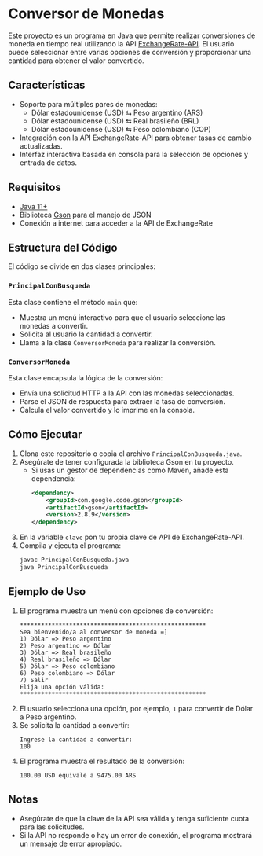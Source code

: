 # Conversor de Monedas

Este proyecto es un programa en Java que permite realizar conversiones de moneda en tiempo real utilizando la API [ExchangeRate-API](https://www.exchangerate-api.com/). El usuario puede seleccionar entre varias opciones de conversión y proporcionar una cantidad para obtener el valor convertido.

## Características

- Soporte para múltiples pares de monedas:
  - Dólar estadounidense (USD) ⇆ Peso argentino (ARS)
  - Dólar estadounidense (USD) ⇆ Real brasileño (BRL)
  - Dólar estadounidense (USD) ⇆ Peso colombiano (COP)
- Integración con la API ExchangeRate-API para obtener tasas de cambio actualizadas.
- Interfaz interactiva basada en consola para la selección de opciones y entrada de datos.

## Requisitos

- [Java 11+](https://www.oracle.com/java/technologies/javase-jdk11-downloads.html)
- Biblioteca [Gson](https://github.com/google/gson) para el manejo de JSON
- Conexión a internet para acceder a la API de ExchangeRate

## Estructura del Código

El código se divide en dos clases principales:

### `PrincipalConBusqueda`

Esta clase contiene el método `main` que:
- Muestra un menú interactivo para que el usuario seleccione las monedas a convertir.
- Solicita al usuario la cantidad a convertir.
- Llama a la clase `ConversorMoneda` para realizar la conversión.

### `ConversorMoneda`

Esta clase encapsula la lógica de la conversión:
- Envía una solicitud HTTP a la API con las monedas seleccionadas.
- Parse el JSON de respuesta para extraer la tasa de conversión.
- Calcula el valor convertido y lo imprime en la consola.

## Cómo Ejecutar

1. Clona este repositorio o copia el archivo `PrincipalConBusqueda.java`.
2. Asegúrate de tener configurada la biblioteca Gson en tu proyecto.
   - Si usas un gestor de dependencias como Maven, añade esta dependencia:
     ```xml
     <dependency>
         <groupId>com.google.code.gson</groupId>
         <artifactId>gson</artifactId>
         <version>2.8.9</version>
     </dependency>
     ```
3. En la variable `clave` pon tu propia clave de API de ExchangeRate-API.
4. Compila y ejecuta el programa:
   ```bash
   javac PrincipalConBusqueda.java
   java PrincipalConBusqueda
   ```

## Ejemplo de Uso

1. El programa muestra un menú con opciones de conversión:
   ```
   *****************************************************
   Sea bienvenido/a al conversor de moneda =] 
   1) Dólar => Peso argentino
   2) Peso argentino => Dólar
   3) Dólar => Real brasileño
   4) Real brasileño => Dólar
   5) Dólar => Peso colombiano
   6) Peso colombiano => Dólar
   7) Salir
   Elija una opción válida: 
   *****************************************************
   ```
2. El usuario selecciona una opción, por ejemplo, `1` para convertir de Dólar a Peso argentino.
3. Se solicita la cantidad a convertir:
   ```
   Ingrese la cantidad a convertir:
   100
   ```
4. El programa muestra el resultado de la conversión:
   ```
   100.00 USD equivale a 9475.00 ARS
   ```

## Notas

- Asegúrate de que la clave de la API sea válida y tenga suficiente cuota para las solicitudes.
- Si la API no responde o hay un error de conexión, el programa mostrará un mensaje de error apropiado.


